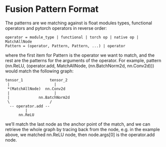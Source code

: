 # Fusion Pattern Format
The patterns are we matching against is float modules types, functional operators and pytorch operators in reverse order:
```
operator = module_type | functional | torch op | native op | MatchAllNode
Pattern = (operator, Pattern, Pattern, ...) | operator
```
where the first item for Pattern is the operator we want to match, and the rest are the patterns for the arguments of the operator.
For example, pattern (nn.ReLU, (operator.add, MatchAllNode, (nn.BatchNorm2d, nn.Conv2d))) would match the following graph:
```
tensor_1            tensor_2
 |                    |
 *(MatchAllNode)  nn.Conv2d
 |                    |
 |             nn.BatchNorm2d
 \                  /
  -- operator.add --
         |
      nn.ReLU
```

we’ll match the last node as the anchor point of the match, and we can retrieve the whole graph by tracing back from the node, e.g. in the example above, we matched nn.ReLU node, then node.args[0] is the operator.add node.
